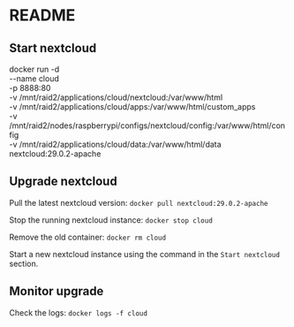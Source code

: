 # README #

## Start nextcloud
docker run -d \
    --name cloud \
    -p 8888:80 \
    -v /mnt/raid2/applications/cloud/nextcloud:/var/www/html \
    -v /mnt/raid2/applications/cloud/apps:/var/www/html/custom_apps \
    -v /mnt/raid2/nodes/raspberrypi/configs/nextcloud/config:/var/www/html/config \
    -v /mnt/raid2/applications/cloud/data:/var/www/html/data \
    nextcloud:29.0.2-apache

## Upgrade nextcloud

Pull the latest nextcloud version:
`docker pull nextcloud:29.0.2-apache`

Stop the running nextcloud instance:
`docker stop cloud`

Remove the old container:
`docker rm cloud`

Start a new nextcloud instance using the command in the `Start nextcloud` section.

## Monitor upgrade

Check the logs:
`docker logs -f cloud`